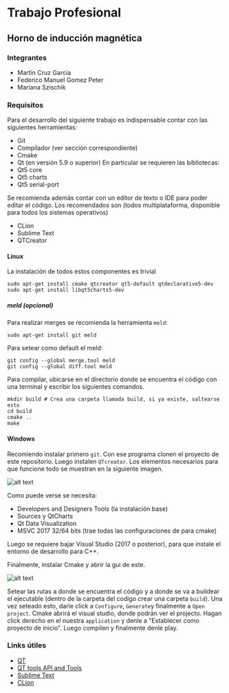# Trabajo Profesional
## Horno de inducción magnética
### Integrantes
* Martín Cruz García
* Federico Manuel Gomez Peter
* Mariana Szischik

### Requisitos
Para el desarrollo del siguiente trabajo es indispensable contar con las
siguientes herramientas:

* Git
* Compilador (ver sección correspondiente)
* Cmake
* Qt (en versión 5.9 o superior)
En particular se requieren las bibliotecas:
* Qt5 core
* Qt5 charts
* Qt5 serial-port

Se recomienda además contar con un editor de texto o IDE para poder editar
el código. Los recomendados son (todos multiplataforma, disponible para todos
los sistemas operativos)

* CLion
* Sublime Text
* QTCreator

#### Linux
La instalación de todos estos componentes es trivial

```
sudo apt-get install cmake qtcreator qt5-default qtdeclarative5-dev
sudo apt-get install libqt5charts5-dev
```

##### meld (opcional)
Para realizar merges se recomienda la herramienta `meld`:
```commandline
sudo apt-get install git meld
```
Para setear como default el meld:
```commandline
git config --global merge.tool meld
git config --global diff.tool meld
```

Para compilar, ubicarse en el directorio donde se encuentra el código 
con una terminal y escribir los siguientes comandos.

```commandline
mkdir build # Crea una carpeta llamada build, si ya existe, saltearse esto
cd build
cmake ..
make
```
#### Windows
Recomiendo instalar primero `git`. Con ese programa clonen el proyecto
de este repositorio. Luego instalen `QTcreator`. Los elementos necesarios
para que funcione todo se muestran en la siguiente imagen.

![alt text](https://gitlab.com/fedemgp/trabajoprofesional/raw/master/common/windows-installation-1.png "Instalación QT")

Como puede verse se necesita:
* Developers and Designers Tools (la instalación base)
* Sources y QtCharts
* Qt Data Visualization
* MSVC 2017 32/64 bits (trae todas las configuraciones de para cmake)

Luego se requiere bajar Visual Studio (2017 o posterior), para
que instale el entorno de desarrollo para C++. 

Finalmente, instalar Cmake y abrir la gui de este.

![alt text](https://gitlab.com/fedemgp/trabajoprofesional/raw/master/common/windows-2.png "Cmake")

Setear las rutas a donde se encuentra el código y a donde se va a buildear el 
ejecutable (dentro de la carpeta del codigo crear una carpeta `build`). Una 
vez seteado esto, darle click a `Configure`, `Generate`y finalmente a 
`Open project`. Cmake abrirá el visual studio, donde podrán ver el projecto.
Hagan click derecho en el nuestra `application` y denle a 
"Establecer como proyecto de inicio". Luego compilen y finalmente denle play.

### Links útiles
* [QT](https://www.qt.io/download)
* [QT tools API and Tools](https://www.qt.io/qt-features-libraries-apis-tools-and-ide/?utm_campaign=Navigation%202019&utm_source=megamenu=)
* [Sublime Text](https://www.sublimetext.com/3)
* [CLion](https://www.jetbrains.com/clion/)

